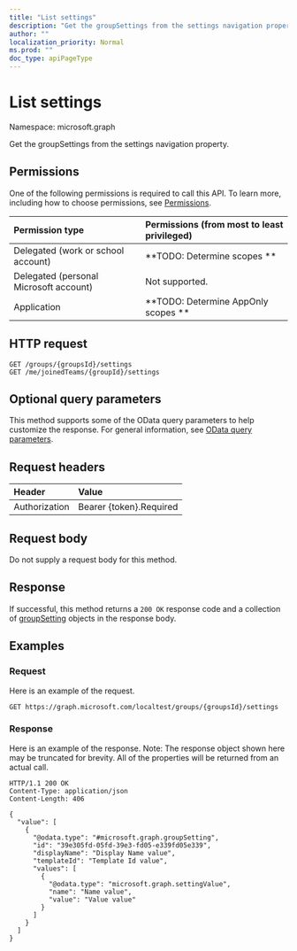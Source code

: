 ```yaml
---
title: "List settings"
description: "Get the groupSettings from the settings navigation property."
author: ""
localization_priority: Normal
ms.prod: ""
doc_type: apiPageType
---
```


# List settings

Namespace: microsoft.graph

Get the groupSettings from the settings navigation property.

## Permissions
One of the following permissions is required to call this API. To learn more, including how to choose permissions, see [Permissions](/concepts/permissions-reference.md).

|Permission type|Permissions (from most to least privileged)|
|:---|:---|
|Delegated (work or school account)|**TODO: Determine scopes **|
|Delegated (personal Microsoft account)|Not supported.|
|Application|**TODO: Determine AppOnly scopes **|

## HTTP request
<!-- {
  "blockType": "ignored"
}
-->
``` http
GET /groups/{groupsId}/settings
GET /me/joinedTeams/{groupId}/settings
```

## Optional query parameters
This method supports some of the OData query parameters to help customize the response. For general information, see [OData query parameters](/graph/query-parameters).

## Request headers
|Header|Value|
|:---|:---|
|Authorization|Bearer {token}.Required|

## Request body
Do not supply a request body for this method.

## Response
If successful, this method returns a `200 OK` response code and a collection of [groupSetting](../resources/groupsetting.md) objects in the response body.

## Examples

### Request
Here is an example of the request.
<!-- {
  "blockType": "request",
  "name": "get_groupsetting"
}
-->
``` http
GET https://graph.microsoft.com/localtest/groups/{groupsId}/settings
```

### Response
Here is an example of the response. Note: The response object shown here may be truncated for brevity. All of the properties will be returned from an actual call.
<!-- {
  "blockType": "response",
  "truncated": true,
  "@odata.type": "collection(microsoft.graph.groupsetting)"
}
-->
``` http
HTTP/1.1 200 OK
Content-Type: application/json
Content-Length: 406

{
  "value": [
    {
      "@odata.type": "#microsoft.graph.groupSetting",
      "id": "39e305fd-05fd-39e3-fd05-e339fd05e339",
      "displayName": "Display Name value",
      "templateId": "Template Id value",
      "values": [
        {
          "@odata.type": "microsoft.graph.settingValue",
          "name": "Name value",
          "value": "Value value"
        }
      ]
    }
  ]
}
```

